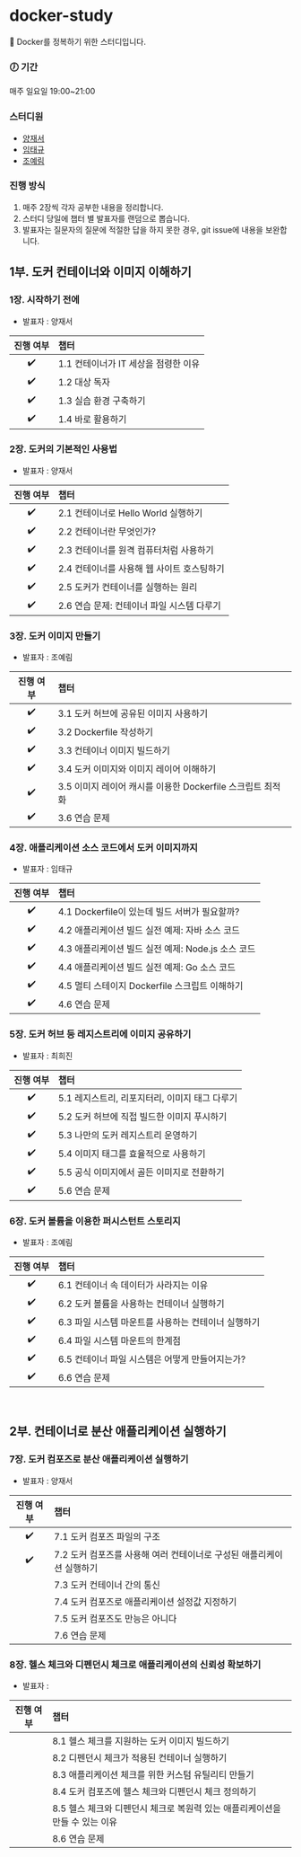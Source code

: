 # docker-study
🐋 Docker를 정복하기 위한 스터디입니다.<br/>

### 🕖 기간
매주 일요일 19:00~21:00

### 스터디원
- [양재서](https://github.com/psychology50)
- [임태규](https://github.com/TaeKyuIm)
- [조예림](https://github.com/J0YERIM)

### 진행 방식
1. 매주 2장씩 각자 공부한 내용을 정리합니다.
2. 스터디 당일에 챕터 별 발표자를 랜덤으로 뽑습니다.
3. 발표자는 질문자의 질문에 적절한 답을 하지 못한 경우, git issue에 내용을 보완합니다.

## 1부. 도커 컨테이너와 이미지 이해하기
### 1장. 시작하기 전에
- 발표자 : 양재서

|진행 여부|챕터|
|:---:|:---|
|✔️| 1.1 컨테이너가 IT 세상을 점령한 이유 |
|✔️| 1.2 대상 독자 |
|✔️| 1.3 실습 환경 구축하기 |
|✔️| 1.4 바로 활용하기 |

### 2장. 도커의 기본적인 사용법
- 발표자 : 양재서

|진행 여부|챕터|
|:---:|:---|
|✔️| 2.1 컨테이너로 Hello World 실행하기 |
|✔️| 2.2 컨테이너란 무엇인가? |
|✔️| 2.3 컨테이너를 원격 컴퓨터처럼 사용하기 |
|✔️| 2.4 컨테이너를 사용해 웹 사이트 호스팅하기 |
|✔️| 2.5 도커가 컨테이너를 실행하는 원리 |
|✔️| 2.6 연습 문제: 컨테이너 파일 시스템 다루기 |

### 3장. 도커 이미지 만들기
- 발표자 : 조예림

|진행 여부|챕터|
|:---:|:---|
|✔️| 3.1 도커 허브에 공유된 이미지 사용하기 |
|✔️| 3.2 Dockerfile 작성하기 |
|✔️| 3.3 컨테이너 이미지 빌드하기 |
|✔️| 3.4 도커 이미지와 이미지 레이어 이해하기 |
|✔️| 3.5 이미지 레이어 캐시를 이용한 Dockerfile 스크립트 최적화 |
|✔️| 3.6 연습 문제 |

### 4장. 애플리케이션 소스 코드에서 도커 이미지까지
- 발표자 : 임태규

|진행 여부|챕터|
|:---:|:---|
|✔️| 4.1 Dockerfile이 있는데 빌드 서버가 필요할까? |
|✔️| 4.2 애플리케이션 빌드 실전 예제: 자바 소스 코드 |
|✔️| 4.3 애플리케이션 빌드 실전 예제: Node.js 소스 코드 |
|✔️| 4.4 애플리케이션 빌드 실전 예제: Go 소스 코드 |
|✔️| 4.5 멀티 스테이지 Dockerfile 스크립트 이해하기 |
|✔️| 4.6 연습 문제 |

### 5장. 도커 허브 등 레지스트리에 이미지 공유하기
- 발표자 : 최희진

|진행 여부|챕터|
|:---:|:---|
|✔️| 5.1 레지스트리, 리포지터리, 이미지 태그 다루기 |
|✔️| 5.2 도커 허브에 직접 빌드한 이미지 푸시하기 |
|✔️| 5.3 나만의 도커 레지스트리 운영하기 |
|✔️| 5.4 이미지 태그를 효율적으로 사용하기 |
|✔️| 5.5 공식 이미지에서 골든 이미지로 전환하기 |
|✔️| 5.6 연습 문제 |

### 6장. 도커 볼륨을 이용한 퍼시스턴트 스토리지
- 발표자 : 조예림

|진행 여부|챕터|
|:---:|:---|
|✔️| 6.1 컨테이너 속 데이터가 사라지는 이유 |
|✔️| 6.2 도커 볼륨을 사용하는 컨테이너 실행하기 |
|✔️| 6.3 파일 시스템 마운트를 사용하는 컨테이너 실행하기 |
|✔️| 6.4 파일 시스템 마운트의 한계점 |
|✔️| 6.5 컨테이너 파일 시스템은 어떻게 만들어지는가? |
|✔️| 6.6 연습 문제 |

<br/>

## 2부. 컨테이너로 분산 애플리케이션 실행하기
### 7장. 도커 컴포즈로 분산 애플리케이션 실행하기
- 발표자 : 양재서

|진행 여부|챕터|
|:---:|:---|
|✔️| 7.1 도커 컴포즈 파일의 구조 |
|✔️| 7.2 도커 컴포즈를 사용해 여러 컨테이너로 구성된 애플리케이션 실행하기 |
|| 7.3 도커 컨테이너 간의 통신 |
|| 7.4 도커 컴포즈로 애플리케이션 설정값 지정하기 |
|| 7.5 도커 컴포즈도 만능은 아니다 |
|| 7.6 연습 문제|

### 8장. 헬스 체크와 디펜던시 체크로 애플리케이션의 신뢰성 확보하기
- 발표자 : 

|진행 여부|챕터|
|:---:|:---|
|| 8.1 헬스 체크를 지원하는 도커 이미지 빌드하기 |
|| 8.2 디펜던시 체크가 적용된 컨테이너 실행하기 |
|| 8.3 애플리케이션 체크를 위한 커스텀 유틸리티 만들기 |
|| 8.4 도커 컴포즈에 헬스 체크와 디펜던시 체크 정의하기 |
|| 8.5 헬스 체크와 디펜던시 체크로 복원력 있는 애플리케이션을 만들 수 있는 이유 |
|| 8.6 연습 문제|
